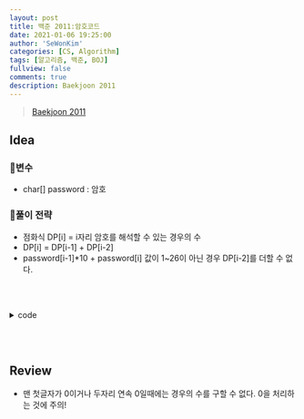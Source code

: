 ```yaml
---
layout: post
title: 백준 2011:암호코드
date: 2021-01-06 19:25:00
author: 'SeWonKim'
categories: [CS, Algorithm]
tags: [알고리즘, 백준, BOJ]
fullview: false
comments: true
description: Baekjoon 2011
---
```


> [Baekjoon 2011](https://www.acmicpc.net/problem/2011)

## Idea

### 🥚변수

- char[] password : 암호

### 🍳풀이 전략

- 점화식 DP[i] = i자리 암호를 해석할 수 있는 경우의 수
- DP[i] = DP[i-1] + DP[i-2]
- password[i-1]*10 + password[i] 값이 1~26이 아닌 경우 DP[i-2]를 더할 수 없다.
  
&nbsp;  
&nbsp;


<details>
<summary>code</summary>
<div markdown="1">

```java
import java.util.Scanner;

public class BOJ2011_암호코드 {
    public static void main(String[] args) {
        Scanner sc = new Scanner(System.in);
        char[] password = sc.nextLine().toCharArray();
        int[] DP = new int[password.length+1];
        int mod = 1000000;

        if(password[0] == '0') {
            System.out.println(0);
            return;
        }

        DP[0] = DP[1] = 1;
        for (int i = 2; i <= password.length; i++) {
            int now = i-1;  // 실제 index를 맞추기 위해

            // 한 자리수
            if(password[now] != '0') {
                DP[i] += DP[i-1];
            }

            // 두자리수
            int num = (password[now-1] -'0')*10 + (password[now]-'0');  // 문자를 숫자로 변환
            if(num >= 10 && num <=26) {
                DP[i] = (DP[i] + DP[i-2])%mod;
            }
        }
        System.out.println(DP[password.length]);
    }
}

```

</div>
</details>

&nbsp;  
&nbsp;

## Review

- 맨 첫글자가 0이거나 두자리 연속 0일때에는 경우의 수를 구할 수 없다. 0을 처리하는 것에 주의!

&nbsp;  
&nbsp;
